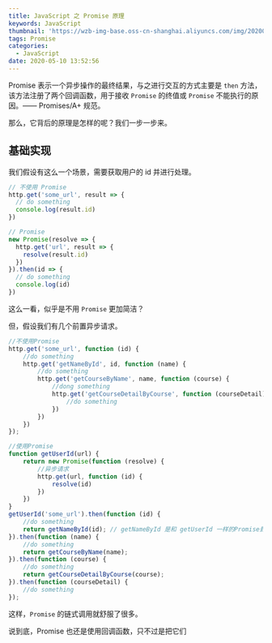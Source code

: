 ```yaml
---
title: JavaScript 之 Promise 原理
keywords: JavaScript
thumbnail: 'https://wzb-img-base.oss-cn-shanghai.aliyuncs.com/img/20200510135331.png'
tags: Promise
categories:
  - JavaScript
date: 2020-05-10 13:52:56
---
```


Promise 表示一个异步操作的最终结果，与之进行交互的方式主要是 `then` 方法，该方法注册了两个回调函数，用于接收 `Promise` 的终值或 `Promise` 不能执行的原因。—— Promises/A+ 规范。

那么，它背后的原理是怎样的呢？我们一步一步来。

<!-- MORE -->

## 基础实现

我们假设有这么一个场景，需要获取用户的 id 并进行处理。

```js
// 不使用 Promise
http.get('some_url', result => {
  // do something
  console.log(result.id)
})

// Promise
new Promise(resolve => {
  http.get('url', result => {
    resolve(result.id)
  })
}).then(id => {
  // do something
  console.log(id)
})
```

这么一看，似乎是不用 `Promise` 更加简洁？

但，假设我们有几个前置异步请求。

```js
//不使用Promise        
http.get('some_url', function (id) {
    //do something
    http.get('getNameById', id, function (name) {
        //do something
        http.get('getCourseByName', name, function (course) {
            //dong something
            http.get('getCourseDetailByCourse', function (courseDetail) {
                //do something
            })
        })
    })
});

//使用Promise
function getUserId(url) {
    return new Promise(function (resolve) {
        //异步请求
        http.get(url, function (id) {
            resolve(id)
        })
    })
}
getUserId('some_url').then(function (id) {
    //do something
    return getNameById(id); // getNameById 是和 getUserId 一样的Promise封装。下同
}).then(function (name) {
    //do something
    return getCourseByName(name);
}).then(function (course) {
    //do something
    return getCourseDetailByCourse(course);
}).then(function (courseDetail) {
    //do something
});
```

这样，`Promise` 的链式调用就舒服了很多。

说到底，Promise 也还是使用回调函数，只不过是把它们